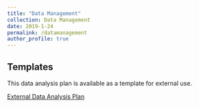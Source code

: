 ```yaml
---
title: "Data Management"
collection: Data Management
date: 2019-1-24
permalink: /datamanagement
author_profile: true
---
```


## Templates 

This data analysis plan is available as a template for external use.

[External Data Analysis Plan](https://s3.amazonaws.com/baccarellilabgithubio/TEMPLATE+Analysis+Plans_External.pdf)


